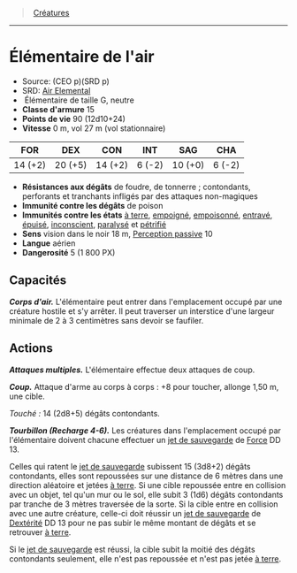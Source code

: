 ﻿---
!MonsterItem
Family: MonsterHD
Type: Élémentaire
Size: G
Alignment: neutre
ArmorClass: 15
HitPoints: 90 (12d10+24)
Speed: 0 m, vol 27 m (vol stationnaire)
Strength: 14 (+2)
Dexterity: 20 (+5)
Constitution: 14 (+2)
Intelligence: ' 6 (-2)'
Wisdom: 10 (+0)
Charisma: ' 6 (-2)'
DamageImmunities: de poison
ConditionImmunities: '[à terre](hd_conditions_a_terre.md), [empoigné](hd_conditions_empoigne.md), [empoisonné](hd_conditions_empoisonne.md), [entravé](hd_conditions_entrave.md), [épuisé](hd_conditions_fatigue_et_epuisement.md), [inconscient](hd_conditions_inconscient.md), [paralysé](hd_conditions_paralyse.md) et [pétrifié](hd_conditions_petrifie.md)'
DamageResistances: de foudre, de tonnerre ; contondants, perforants et tranchants infligés par des attaques non-magiques
Senses: vision dans le noir 18 m, [Perception passive](hd_abilities_dexterity_perception_passive.md) 10
Languages: aérien
Challenge: 5 (1 800 PX)
Id: monsters_hd.md#Élémentaire-de-lair
ParentLink: monsters_hd.md#créatures
Name: Élémentaire de l'air
ParentName: Créatures
NameLevel: 1
AltName: '[Air Elemental](srd_monsters_air_elemental.md)'
Source: (CEO p)(SRD p)
Attributes: {}
---
> [Créatures](hd_monsters.md)

---

# Élémentaire de l'air

- Source: (CEO p)(SRD p)
- SRD: [Air Elemental](srd_monsters_air_elemental.md)
-  Élémentaire de taille G, neutre
- **Classe d'armure** 15
- **Points de vie** 90 (12d10+24)
- **Vitesse** 0 m, vol 27 m (vol stationnaire)

|FOR|DEX|CON|INT|SAG|CHA|
|---|---|---|---|---|---|
|14 (+2)|20 (+5)|14 (+2)| 6 (-2)|10 (+0)| 6 (-2)|

- **Résistances aux dégâts** de foudre, de tonnerre ; contondants, perforants et tranchants infligés par des attaques non-magiques
- **Immunité contre les dégâts** de poison
- **Immunités contre les états** [à terre](hd_conditions_a_terre.md), [empoigné](hd_conditions_empoigne.md), [empoisonné](hd_conditions_empoisonne.md), [entravé](hd_conditions_entrave.md), [épuisé](hd_conditions_fatigue_et_epuisement.md), [inconscient](hd_conditions_inconscient.md), [paralysé](hd_conditions_paralyse.md) et [pétrifié](hd_conditions_petrifie.md)
- **Sens** vision dans le noir 18 m, [Perception passive](hd_abilities_dexterity_perception_passive.md) 10
- **Langue** aérien
- **Dangerosité** 5 (1 800 PX)

## Capacités

**_Corps d'air._** L'élémentaire peut entrer dans l'emplacement occupé par une créature hostile et s'y arrêter. Il peut traverser un interstice d'une largeur minimale de 2 à 3 centimètres sans devoir se faufiler.

## Actions

**_Attaques multiples._** L'élémentaire effectue deux attaques de coup.

**_Coup._** Attaque d'arme au corps à corps : +8 pour toucher, allonge 1,50 m, une cible.

_Touché :_ 14 (2d8+5) dégâts contondants.

**_Tourbillon (Recharge 4-6)._** Les créatures dans l'emplacement occupé par l'élémentaire doivent chacune effectuer un [jet de sauvegarde](hd_abilities_jets_de_sauvegarde.md) de [Force](hd_abilities_strength.md) DD 13.

Celles qui ratent le [jet de sauvegarde](hd_abilities_jets_de_sauvegarde.md) subissent 15 (3d8+2) dégâts contondants, elles sont repoussées sur une distance de 6 mètres dans une direction aléatoire et jetées [à terre](hd_conditions_a_terre.md). Si une cible repoussée entre en collision avec un objet, tel qu'un mur ou le sol, elle subit 3 (1d6) dégâts contondants par tranche de 3 mètres traversée de la sorte. Si la cible entre en collision avec une autre créature, celle-ci doit réussir un [jet de sauvegarde](hd_abilities_jets_de_sauvegarde.md) de [Dextérité](hd_abilities_dexterity.md) DD 13 pour ne pas subir le même montant de dégâts et se retrouver [à terre](hd_conditions_a_terre.md).

Si le [jet de sauvegarde](hd_abilities_jets_de_sauvegarde.md) est réussi, la cible subit la moitié des dégâts contondants seulement, elle n'est pas repoussée et n'est pas jetée [à terre](hd_conditions_a_terre.md).

